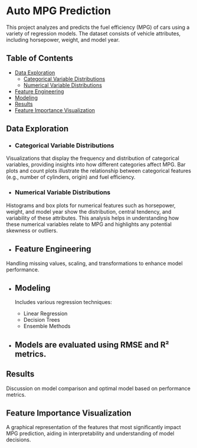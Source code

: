 # Auto MPG Prediction

This project analyzes and predicts the fuel efficiency (MPG) of cars using a variety of regression models. The dataset consists of vehicle attributes, including horsepower, weight, and model year.

## Table of Contents
- [Data Exploration](#data-exploration)
  - [Categorical Variable Distributions](#categorical-variable-distributions)
  - [Numerical Variable Distributions](#numerical-variable-distributions)
- [Feature Engineering](#feature-engineering)
- [Modeling](#modeling)
- [Results](#results)
- [Feature Importance Visualization](#feature-importance-visualization)

## Data Exploration

- ### Categorical Variable Distributions
Visualizations that display the frequency and distribution of categorical variables, providing insights into how different categories affect MPG. Bar plots and count plots illustrate the relationship between categorical features (e.g., number of cylinders, origin) and fuel efficiency.

- ### Numerical Variable Distributions
Histograms and box plots for numerical features such as horsepower, weight, and model year show the distribution, central tendency, and variability of these attributes. This analysis helps in understanding how these numerical variables relate to MPG and highlights any potential skewness or outliers.

- ## Feature Engineering
Handling missing values, scaling, and transformations to enhance model performance.

- ## Modeling
  Includes various regression techniques:
  - Linear Regression
  - Decision Trees
  - Ensemble Methods

 - ## Models are evaluated using RMSE and R² metrics.

## Results
Discussion on model comparison and optimal model based on performance metrics.

## Feature Importance Visualization
A graphical representation of the features that most significantly impact MPG prediction, aiding in interpretability and understanding of model decisions.
